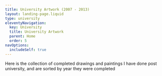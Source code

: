 ```yaml
---
title: University Artwork (2007 - 2013)
layout: landing-page.liquid
type: university
eleventyNavigation:
  key: University
  title: University Artwork
  parent: Home
  order: 5
navOptions:
  includeSelf: true
---
```


Here is the collection of completed drawings and paintings I have done post university, and are sorted by year they were completed
